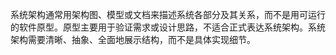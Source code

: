 系统架构通常用架构图、模型或文档来描述系统各部分及其关系，而不是用可运行的软件原型。原型主要用于验证需求或设计思路，不适合正式表达系统架构。系统架构需要清晰、抽象、全面地展示结构，而不是具体实现细节。